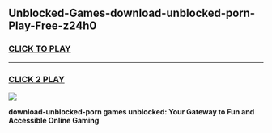 
## Unblocked-Games-download-unblocked-porn-Play-Free-z24h0
<h3>
<a href="https://premium76.site?title=download-unblocked-porn&ref=12A">CLICK TO PLAY</a></h3>
<hr>

<h3>
<a href="https://premium76.site?title=download-unblocked-porn&ref=12A">CLICK 2 PLAY</a>
  
</h3>

<a href="https://premium76.site?title=download-unblocked-porn&ref=12A"><img src="https://clearcache.store/games.png"></a>


**download-unblocked-porn games unblocked: Your Gateway to Fun and Accessible Online Gaming**
